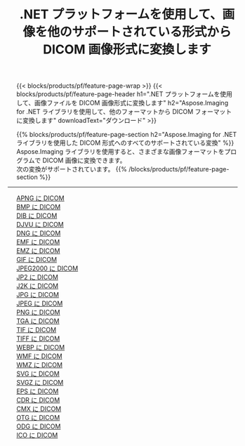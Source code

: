 ﻿---
title: .NET プラットフォームを使用して、画像を他のサポートされている形式から DICOM 画像形式に変換します 
weight: 3920
url: /ja/net/conversion/to/dicom 
lang: ja
langdirlevel: 2
locales: zh-hans,ja,it,ru,de,es,fr,nl,id,lt,pl,pt,vi,tr,ko,zh-hant,ar,hi,th,sv,cs,uk,he
description: Aspose.Imaging for .NET ライブラリを使用すると、サポートされている他の画像フォーマットから DICOM に簡単に変換できます。
---

{{< blocks/products/pf/feature-page-wrap >}}
{{< blocks/products/pf/feature-page-header h1=".NET プラットフォームを使用して、画像ファイルを DICOM 画像形式に変換します" h2="Aspose.Imaging for .NET ライブラリを使用して、他のフォーマットから DICOM フォーマットに変換します" downloadText="ダウンロード" >}}


{{% blocks/products/pf/feature-page-section  h2="Aspose.Imaging for .NET ライブラリを使用した DICOM 形式へのすべてのサポートされている変換" %}}
Aspose.Imaging ライブラリを使用すると、さまざまな画像フォーマットをプログラムで DICOM 画像に変換できます。
<br/>
次の変換がサポートされています。
{{% /blocks/products/pf/feature-page-section %}}
<div class="container-fluid productfamilypage bg-gray">
    <div class="convertypes bg-gray agp-content section">
        <div class="container">
		<hr style="margin-left:-20px;"/>
		<div class="row other-converters">
		    <div class='col-md-2 other-converter remove-lp remove-rp'><a href="/imaging/ja/net/conversion/apng-to-dicom" >APNG に DICOM</a></div>
<div class='col-md-2 other-converter remove-lp remove-rp'><a href="/imaging/ja/net/conversion/bmp-to-dicom" >BMP に DICOM</a></div>
<div class='col-md-2 other-converter remove-lp remove-rp'><a href="/imaging/ja/net/conversion/dib-to-dicom" >DIB に DICOM</a></div>
<div class='col-md-2 other-converter remove-lp remove-rp'><a href="/imaging/ja/net/conversion/djvu-to-dicom" >DJVU に DICOM</a></div>
<div class='col-md-2 other-converter remove-lp remove-rp'><a href="/imaging/ja/net/conversion/dng-to-dicom" >DNG に DICOM</a></div>
<div class='col-md-2 other-converter remove-lp remove-rp'><a href="/imaging/ja/net/conversion/emf-to-dicom" >EMF に DICOM</a></div>
<div class='col-md-2 other-converter remove-lp remove-rp'><a href="/imaging/ja/net/conversion/emz-to-dicom" >EMZ に DICOM</a></div>
<div class='col-md-2 other-converter remove-lp remove-rp'><a href="/imaging/ja/net/conversion/gif-to-dicom" >GIF に DICOM</a></div>
<div class='col-md-2 other-converter remove-lp remove-rp'><a href="/imaging/ja/net/conversion/jpeg2000-to-dicom" >JPEG2000 に DICOM</a></div>
<div class='col-md-2 other-converter remove-lp remove-rp'><a href="/imaging/ja/net/conversion/jp2-to-dicom" >JP2 に DICOM</a></div>
<div class='col-md-2 other-converter remove-lp remove-rp'><a href="/imaging/ja/net/conversion/j2k-to-dicom" >J2K に DICOM</a></div>
<div class='col-md-2 other-converter remove-lp remove-rp'><a href="/imaging/ja/net/conversion/jpg-to-dicom" >JPG に DICOM</a></div>
<div class='col-md-2 other-converter remove-lp remove-rp'><a href="/imaging/ja/net/conversion/jpeg-to-dicom" >JPEG に DICOM</a></div>
<div class='col-md-2 other-converter remove-lp remove-rp'><a href="/imaging/ja/net/conversion/png-to-dicom" >PNG に DICOM</a></div>
<div class='col-md-2 other-converter remove-lp remove-rp'><a href="/imaging/ja/net/conversion/tga-to-dicom" >TGA に DICOM</a></div>
<div class='col-md-2 other-converter remove-lp remove-rp'><a href="/imaging/ja/net/conversion/tif-to-dicom" >TIF に DICOM</a></div>
<div class='col-md-2 other-converter remove-lp remove-rp'><a href="/imaging/ja/net/conversion/tiff-to-dicom" >TIFF に DICOM</a></div>
<div class='col-md-2 other-converter remove-lp remove-rp'><a href="/imaging/ja/net/conversion/webp-to-dicom" >WEBP に DICOM</a></div>
<div class='col-md-2 other-converter remove-lp remove-rp'><a href="/imaging/ja/net/conversion/wmf-to-dicom" >WMF に DICOM</a></div>
<div class='col-md-2 other-converter remove-lp remove-rp'><a href="/imaging/ja/net/conversion/wmz-to-dicom" >WMZ に DICOM</a></div>
<div class='col-md-2 other-converter remove-lp remove-rp'><a href="/imaging/ja/net/conversion/svg-to-dicom" >SVG に DICOM</a></div>
<div class='col-md-2 other-converter remove-lp remove-rp'><a href="/imaging/ja/net/conversion/svgz-to-dicom" >SVGZ に DICOM</a></div>
<div class='col-md-2 other-converter remove-lp remove-rp'><a href="/imaging/ja/net/conversion/eps-to-dicom" >EPS に DICOM</a></div>
<div class='col-md-2 other-converter remove-lp remove-rp'><a href="/imaging/ja/net/conversion/cdr-to-dicom" >CDR に DICOM</a></div>
<div class='col-md-2 other-converter remove-lp remove-rp'><a href="/imaging/ja/net/conversion/cmx-to-dicom" >CMX に DICOM</a></div>
<div class='col-md-2 other-converter remove-lp remove-rp'><a href="/imaging/ja/net/conversion/otg-to-dicom" >OTG に DICOM</a></div>
<div class='col-md-2 other-converter remove-lp remove-rp'><a href="/imaging/ja/net/conversion/odg-to-dicom" >ODG に DICOM</a></div>
<div class='col-md-2 other-converter remove-lp remove-rp'><a href="/imaging/ja/net/conversion/ico-to-dicom" >ICO に DICOM</a></div>
                </div>
        </div>
    </div>
</div>
<br/>

